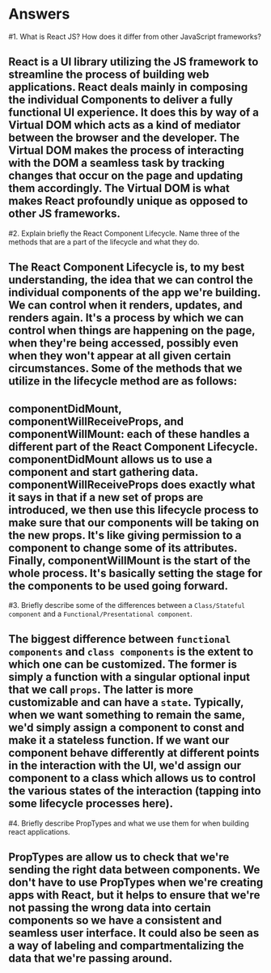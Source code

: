# Answers

#1. What is React JS? How does it differ from other JavaScript frameworks?

## React is a UI library utilizing the JS framework to streamline the process of building web applications. React deals mainly in composing the individual Components to deliver a fully functional UI experience. It does this by way of a Virtual DOM which acts as a kind of mediator between the browser and the developer. The Virtual DOM makes the process of interacting with the DOM a seamless task by tracking changes that occur on the page and updating them accordingly. The Virtual DOM is what makes React profoundly unique as opposed to other JS frameworks.

#2. Explain briefly the React Component Lifecycle. Name three of the methods that are a part of the lifecycle and what they do.

## The React Component Lifecycle is, to my best understanding, the idea that we can control the individual components of the app we're building. We can control when it renders, updates, and renders again. It's a process by which we can control when things are happening on the page, when they're being accessed, possibly even when they won't appear at all given certain circumstances. Some of the methods that we utilize in the lifecycle method are as follows:

## componentDidMount, componentWillReceiveProps, and componentWillMount: each of these handles a different part of the React Component Lifecycle. componentDidMount allows us to use a component and start gathering data. componentWillReceiveProps does exactly what it says in that if a new set of props are introduced, we then use this lifecycle process to make sure that our components will be taking on the new props. It's like giving permission to a component to change some of its attributes. Finally, componentWillMount is the start of the whole process. It's basically setting the stage for the components to be used going forward.

#3. Briefly describe some of the differences between a `Class/Stateful component` and a `Functional/Presentational component`.

## The biggest difference between `functional components` and `class components` is the extent to which one can be customized. The former is simply a function with a singular optional input that we call `props`. The latter is more customizable and can have a `state`. Typically, when we want something to remain the same, we'd simply assign a component to const and make it a stateless function. If we want our component behave differently at different points in the interaction with the UI, we'd assign our component to a class which allows us to control the various states of the interaction (tapping into some lifecycle processes here).

#4. Briefly describe PropTypes and what we use them for when building react applications.

## PropTypes are allow us to check that we're sending the right data between components. We don't have to use PropTypes when we're creating apps with React, but it helps to ensure that we're not passing the wrong data into certain components so we have a consistent and seamless user interface. It could also be seen as a way of labeling and compartmentalizing the data that we're passing around.
